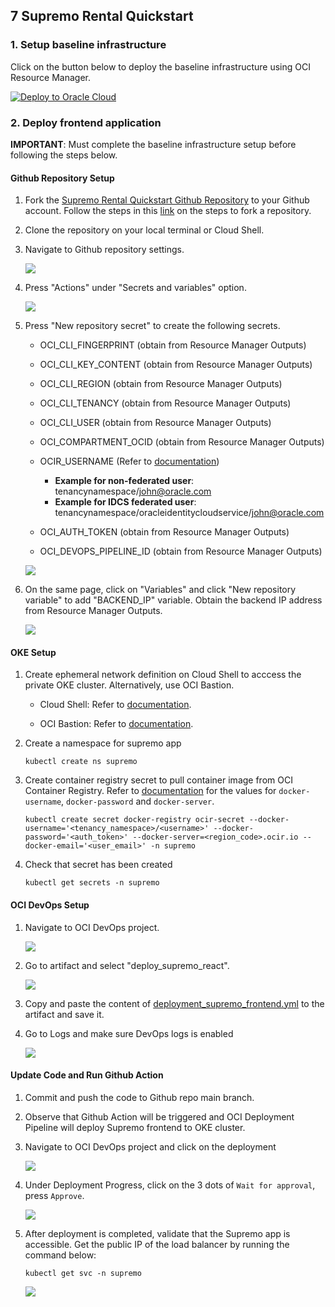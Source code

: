 ## 7 Supremo Rental Quickstart  

### 1. Setup baseline infrastructure

Click on the button below to deploy the baseline infrastructure using OCI Resource Manager.

[![Deploy to Oracle Cloud](https://oci-resourcemanager-plugin.plugins.oci.oraclecloud.com/latest/deploy-to-oracle-cloud.svg)](https://cloud.oracle.com/resourcemanager/stacks/create?zipUrl=https://github.com/howowi/supremo-rental-quickstart/releases/download/v1.9.10/supremo_stack_v1.9.10.zip)

### 2. Deploy frontend application
**IMPORTANT**: Must complete the baseline infrastructure setup before following the steps below.

#### Github Repository Setup

1. Fork the [Supremo Rental Quickstart Github Repository](https://github.com/howowi/supremo-rental-quickstart) to your Github account. Follow the steps in this [link](https://docs.github.com/en/pull-requests/collaborating-with-pull-requests/working-with-forks/fork-a-repo?tool=webui#forking-a-repository) on the steps to fork a repository.

2. Clone the repository on your local terminal or Cloud Shell.

3. Navigate to Github repository settings.

    ![](img/gh_settings.png)

4. Press "Actions" under "Secrets and variables" option.

    ![](img/gh_secrets.png)

5. Press "New repository secret" to create the following secrets.

    * OCI_CLI_FINGERPRINT (obtain from Resource Manager Outputs)
    * OCI_CLI_KEY_CONTENT (obtain from Resource Manager Outputs)
    * OCI_CLI_REGION (obtain from Resource Manager Outputs)
    * OCI_CLI_TENANCY (obtain from Resource Manager Outputs)
    * OCI_CLI_USER (obtain from Resource Manager Outputs)
    * OCI_COMPARTMENT_OCID (obtain from Resource Manager Outputs)
    * OCIR_USERNAME (Refer to [documentation](https://docs.oracle.com/en-us/iaas/Content/Registry/Tasks/registrypullingimagesusingthedockercli.htm))

        * **Example for non-federated user**: tenancynamespace/john@oracle.com
        * **Example for IDCS federated user**: tenancynamespace/oracleidentitycloudservice/john@oracle.com

    * OCI_AUTH_TOKEN (obtain from Resource Manager Outputs)
    * OCI_DEVOPS_PIPELINE_ID (obtain from Resource Manager Outputs)

    ![](img/orm_outputs_github.png)

6. On the same page, click on "Variables" and click "New repository variable" to add "BACKEND_IP" variable. Obtain the backend IP address from Resource Manager Outputs.

    ![](img/gh_vars.png)

#### OKE Setup

1. Create ephemeral network definition on Cloud Shell to acccess the private OKE cluster. Alternatively, use OCI Bastion.

    * Cloud Shell: Refer to [documentation](https://docs.oracle.com/en-us/iaas/Content/API/Concepts/cloudshellintro_topic-Cloud_Shell_Networking.htm#Cloud_Shell_Private_Access).

    * OCI Bastion: Refer to [documentation](https://docs.oracle.com/en-us/iaas/Content/ContEng/Tasks/contengsettingupbastion.htm#contengsettingupbastion_topic_Access_Kubernetes_API_endpoint).

2. Create a namespace for supremo app
    ```
    kubectl create ns supremo
    ```

3. Create container registry secret to pull container image from OCI Container Registry. Refer to [documentation](https://docs.oracle.com/en-us/iaas/Content/Registry/Tasks/registrypullingimagesusingthedockercli.htm) for the values for `docker-username`, `docker-password` and `docker-server`.
    ```
    kubectl create secret docker-registry ocir-secret --docker-username='<tenancy_namespace>/<username>' --docker-password='<auth_token>' --docker-server=<region_code>.ocir.io --docker-email='<user_email>' -n supremo
    ```

4. Check that secret has been created
    ```
    kubectl get secrets -n supremo
    ```

#### OCI DevOps Setup

1. Navigate to OCI DevOps project.

    ![](img/devops_project.png)

2. Go to artifact and select "deploy_supremo_react".

    ![](img/devops_artifacts.png)

3. Copy and paste the content of [deployment_supremo_frontend.yml](deployment/deployment_supremo_frontend.yml) to the artifact and save it.

4. Go to Logs and make sure DevOps logs is enabled

    ![](img/devops_logs.png)

#### Update Code and Run Github Action

1. Commit and push the code to Github repo main branch.

2. Observe that Github Action will be triggered and OCI Deployment Pipeline will deploy Supremo frontend to OKE cluster.

3. Navigate to OCI DevOps project and click on the deployment

    ![](img/devops_deployment.png)

4. Under Deployment Progress, click on the 3 dots of `Wait for approval`, press `Approve`.

    ![](img/devops_approval.png)

5. After deployment is completed, validate that the Supremo app is accessible. Get the public IP of the load balancer by running the command below:
    ```
    kubectl get svc -n supremo
    ```

    ![](img/k8s_public_ip.png)
